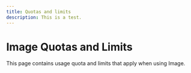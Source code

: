 ```yaml
---
title: Quotas and limits
description: This is a test.
---
```


# Image Quotas and Limits

This page contains usage quota and limits that apply when using Image.
